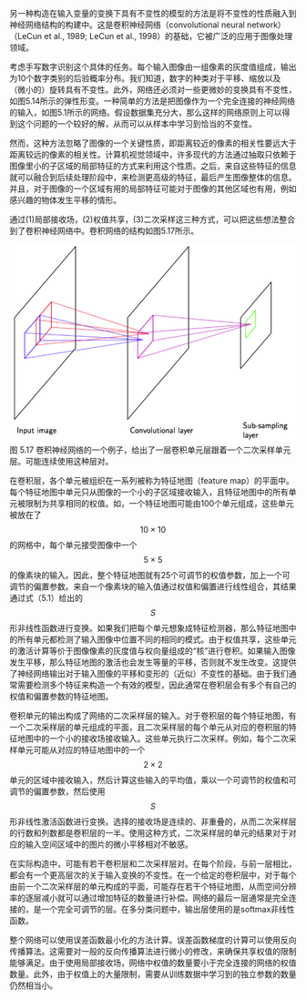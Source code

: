 另一种构造在输入变量的变换下具有不变性的模型的方法是将不变性的性质融入到神经网络结构的构建中。这是卷积神经网络（convolutional neural network）（LeCun et al., 1989; LeCun et al., 1998）的基础，它被广泛的应用于图像处理领域。    

考虑手写数字识别这个具体的任务。每个输入图像由一组像素的灰度值组成，输出为10个数字类别的后验概率分布。我们知道，数字的种类对于平移、缩放以及（微小的）旋转具有不变性。此外，网络还必须对一些更微妙的变换具有不变性，如图5.14所示的弹性形变。一种简单的方法是把图像作为一个完全连接的神经网络的输入，如图5.1所示的网络。假设数据集充分大，那么这样的网络原则上可以得到这个问题的一个较好的解，从而可以从样本中学习到恰当的不变性。    

然而，这种方法忽略了图像的一个关键性质，即距离较近的像素的相关性要远大于距离较远的像素的相关性。计算机视觉领域中，许多现代的方法通过抽取只依赖于图像里小的子区域的局部特征的方式来利用这个性质。之后，来自这些特征的信息就可以融合到后续处理阶段中，来检测更高级的特征，最后产生图像整体的信息。并且，对于图像的一个区域有用的局部特征可能对于图像的其他区域也有用，例如感兴趣的物体发生平移的情形。    

通过(1)局部接收场，(2)权值共享，(3)二次采样这三种方式，可以把这些想法整合到了卷积神经网络中。卷积网络的结构如图5.17所示。

![图 5-17](images/convolutional.png)      
图 5.17 卷积神经网络的一个例子，给出了一层卷积单元层跟着一个二次采样单元层。可能连续使用这种层对。

在卷积层，各个单元被组织在一系列被称为特征地图（feature map）的平面中。每个特征地图中单元只从图像的一个小的子区域接收输入，且特征地图中的所有单元被限制为共享相同的权值。如，一个特征地图可能由100个单元组成，这些单元被放在了$$ 10 \times 10 $$的网格中，每个单元接受图像中一个$$ 5 \times 5
$$的像素块的输入。因此，整个特征地图就有25个可调节的权值参数，加上一个可调节的偏置参数。来自一个像素块的输入值通过权值和偏置进行线性组合，其结果通过式（5.1）给出的$$ S
$$形非线性函数进行变换。如果我们把每个单元想象成特征检测器，那么特征地图中的所有单元都检测了输入图像中位置不同的相同的模式。由于权值共享，这些单元的激活计算等价于图像像素的灰度值与权向量组成的“核”进行卷积。如果输入图像发生平移，那么特征地图的激活也会发生等量的平移，否则就不发生改变。这提供了神经网络输出对于输入图像的平移和变形的（近似）不变性的基础。由于我们通常需要检测多个特征来构造一个有效的模型，因此通常在卷积层会有多个有自己的权值和偏置参数的特征地图。

卷积单元的输出构成了网络的二次采样层的输入。对于卷积层的每个特征地图，有一个二次采样层的单元组成的平面，且二次采样层的每个单元从对应的卷积层的特征地图中的一个小的接收场接收输入。这些单元执行二次采样。例如，每个二次采样单元可能从对应的特征地图中的一个$$ 2 \times 2 $$单元的区域中接收输入，然后计算这些输入的平均值，乘以一个可调节的权值和可调节的偏置参数，然后使用$$ S
$$形非线性激活函数进行变换。选择的接收场是连续的、非重叠的，从而二次采样层的行数和列数都是卷积层的一半。使用这种方式，二次采样层的单元的结果对于对应的输入空间区域中的图片的微小平移相对不敏感。    

在实际构造中，可能有若干卷积层和二次采样层对。在每个阶段，与前一层相比，都会有一个更高层次的关于输入变换的不变性。在一个给定的卷积层中，对于每个由前一个二次采样层的单元构成的平面，可能存在若干个特征地图，从而空间分辨率的逐层减小就可以通过增加特征的数量进行补偿。网络的最后一层通常是完全连接的，是一个完全可调节的层。在多分类问题中，输出层使用的是softmax非线性函数。   

整个网络可以使用误差函数最小化的方法计算。误差函数梯度的计算可以使用反向传播算法。这需要对一般的反向传播算法进行微小的修改，来确保共享权值的限制能够满足。由于使用局部接收场，网络中权值的数量要小于完全连接的网络的权值数量。此外，由于权值上的大量限制，需要从训练数据中学习到的独立参数的数量仍然相当小。
